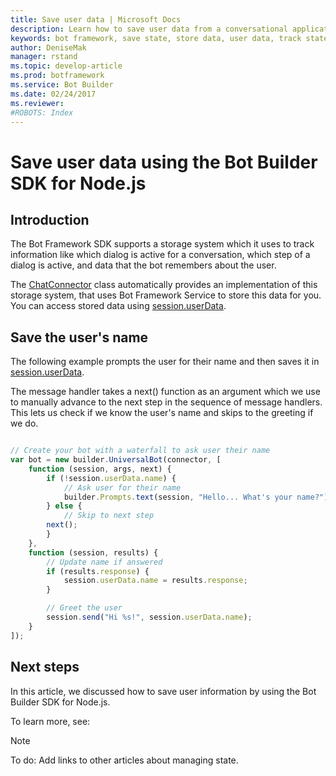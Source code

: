 ```yaml
---
title: Save user data | Microsoft Docs
description: Learn how to save user data from a conversational application (bot).
keywords: bot framework, save state, store data, user data, track state, bot storage, remember answers
author: DeniseMak
manager: rstand
ms.topic: develop-article
ms.prod: botframework
ms.service: Bot Builder
ms.date: 02/24/2017
ms.reviewer:
#ROBOTS: Index
---
```


# Save user data using the Bot Builder SDK for Node.js

<!--
> [!div class="op_single_selector"]
> * [.NET](bot-framework-dotnet-howto-save-user-data.md)
> * [Node.js](bot-framework-nodejs-howto-save-user-data.md)
>
-->

## Introduction

The Bot Framework SDK supports a storage system which it uses to track information like which dialog is active for a conversation,
which step of a dialog is active, and data that the bot remembers about the user. 

The [ChatConnector][ChatConnector] class automatically provides an implementation of this storage system, that uses Bot Framework Service to store this data for you. 
You can access stored data using [session.userData][session_userData]. <!-- todo: Session and Converstaion and PrivateConversation --> 

## Save the user's name

The following example prompts the user for their name and then saves it in [session.userData][session_userData].  

The message handler takes a next() function as an argument which we use to manually advance to the next step in the sequence of message handlers.
This lets us check if we know the user's name and skips to the greeting if we do.


```javascript

// Create your bot with a waterfall to ask user their name
var bot = new builder.UniversalBot(connector, [
    function (session, args, next) {
        if (!session.userData.name) {
            // Ask user for their name
            builder.Prompts.text(session, "Hello... What's your name?");
        } else {
            // Skip to next step
        next();
        }
    },
    function (session, results) {
        // Update name if answered
        if (results.response) {
            session.userData.name = results.response;
        }

        // Greet the user
        session.send("Hi %s!", session.userData.name);
    }
]);


```


## Next steps

In this article, we discussed how to save user information by using the Bot Builder SDK for Node.js. 

To learn more, see:

> [!NOTE]
> To do: Add links to other articles about managing state.


<!-- TODO: UPDATE LINKS TO POINT TO NEW REFERENCE -->
[SendTyping]: https://docs.botframework.com/en-us/node/builder/chat-reference/classes/_botbuilder_d_.session#sendtyping
[IMessage]: http://docs.botframework.com/en-us/node/builder/chat-reference/interfaces/_botbuilder_d_.imessage
[ChatConnector]:https://docs.botframework.com/en-us/node/builder/chat-reference/classes/_botbuilder_d_.chatconnector.html
[session_userData]:https://docs.botframework.com/en-us/node/builder/chat-reference/classes/_botbuilder_d_.session.html#userdata